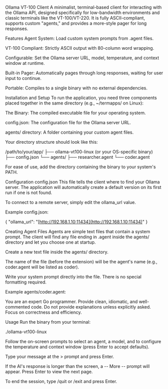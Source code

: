 Ollama VT-100 Client
A minimalist, terminal-based client for interacting with the Ollama API, designed specifically for low-bandwidth environments and classic terminals like the VT-100/VT-220. It is fully ASCII-compliant, supports custom "agents," and provides a more-style pager for long responses.

Features
Agent System: Load custom system prompts from .agent files.

VT-100 Compliant: Strictly ASCII output with 80-column word wrapping.

Configurable: Set the Ollama server URL, model, temperature, and context window at runtime.

Built-in Pager: Automatically pages through long responses, waiting for user input to continue.

Portable: Compiles to a single binary with no external dependencies.

Installation and Setup
To run the application, you need three components placed together in the same directory (e.g., ~/termapps/ on Linux):

The Binary: The compiled executable file for your operating system.

config.json: The configuration file for the Ollama server URL.

agents/ directory: A folder containing your custom agent files.

Your directory structure should look like this:

/path/to/your/app/
├── ollama-vt100-linux  (or your OS-specific binary)
├── config.json
└── agents/
    ├── researcher.agent
    └── coder.agent

For ease of use, add the directory containing the binary to your system's PATH.

Configuration
config.json
This file tells the client where to find your Ollama server. The application will automatically create a default version on its first run if one is not found.

To connect to a remote server, simply edit the ollama_url value.

Example config.json:

{
  "ollama_url": "[http://192.168.1.10:11434](http://192.168.1.10:11434)"
}

Creating Agent Files
Agents are simple text files that contain a system prompt. The client will find any file ending in .agent inside the agents/ directory and let you choose one at startup.

Create a new text file inside the agents/ directory.

The name of the file (before the extension) will be the agent's name (e.g., coder.agent will be listed as coder).

Write your system prompt directly into the file. There is no special formatting required.

Example agents/coder.agent:

You are an expert Go programmer. Provide clean, idiomatic, and well-commented code. Do not provide explanations unless explicitly asked. Focus on correctness and efficiency.

Usage
Run the binary from your terminal:

./ollama-vt100-linux

Follow the on-screen prompts to select an agent, a model, and to configure the temperature and context window (press Enter to accept defaults).

Type your message at the > prompt and press Enter.

If the AI's response is longer than the screen, a -- More -- prompt will appear. Press Enter to view the next page.

To end the session, type /quit or /exit and press Enter.
